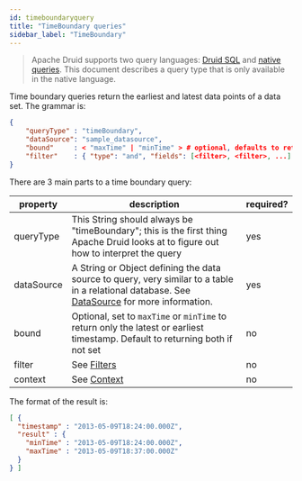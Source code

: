 ```yaml
---
id: timeboundaryquery
title: "TimeBoundary queries"
sidebar_label: "TimeBoundary"
---
```


<!--
  ~ Licensed to the Apache Software Foundation (ASF) under one
  ~ or more contributor license agreements.  See the NOTICE file
  ~ distributed with this work for additional information
  ~ regarding copyright ownership.  The ASF licenses this file
  ~ to you under the Apache License, Version 2.0 (the
  ~ "License"); you may not use this file except in compliance
  ~ with the License.  You may obtain a copy of the License at
  ~
  ~   http://www.apache.org/licenses/LICENSE-2.0
  ~
  ~ Unless required by applicable law or agreed to in writing,
  ~ software distributed under the License is distributed on an
  ~ "AS IS" BASIS, WITHOUT WARRANTIES OR CONDITIONS OF ANY
  ~ KIND, either express or implied.  See the License for the
  ~ specific language governing permissions and limitations
  ~ under the License.
  -->

> Apache Druid supports two query languages: [Druid SQL](sql.md) and [native queries](querying.md).
> This document describes a query
> type that is only available in the native language.

Time boundary queries return the earliest and latest data points of a data set. The grammar is:

```json
{
    "queryType" : "timeBoundary",
    "dataSource": "sample_datasource",
    "bound"     : < "maxTime" | "minTime" > # optional, defaults to returning both timestamps if not set
    "filter"    : { "type": "and", "fields": [<filter>, <filter>, ...] } # optional
}
```

There are 3 main parts to a time boundary query:

|property|description|required?|
|--------|-----------|---------|
|queryType|This String should always be "timeBoundary"; this is the first thing Apache Druid looks at to figure out how to interpret the query|yes|
|dataSource|A String or Object defining the data source to query, very similar to a table in a relational database. See [DataSource](./datasource.md) for more information.|yes|
|bound   | Optional, set to `maxTime` or `minTime` to return only the latest or earliest timestamp. Default to returning both if not set| no |
|filter|See [Filters](./filters.md)|no|
|context|See [Context](./query-context.md)|no|

The format of the result is:

```json
[ {
  "timestamp" : "2013-05-09T18:24:00.000Z",
  "result" : {
    "minTime" : "2013-05-09T18:24:00.000Z",
    "maxTime" : "2013-05-09T18:37:00.000Z"
  }
} ]
```
